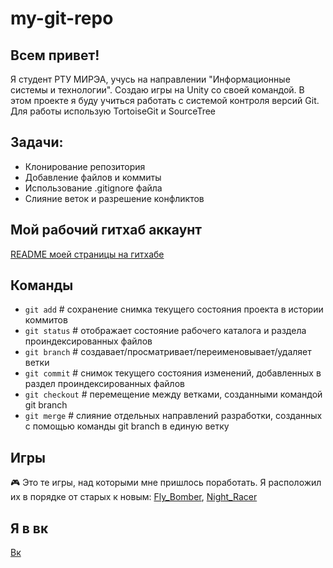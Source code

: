 # my-git-repo

## Всем привет! 
Я студент РТУ МИРЭА, учусь на направлении "Информационные системы и технологии". Создаю игры на Unity со своей командой. В этом проекте я буду учиться работать с системой контроля версий Git. Для работы использую
TortoiseGit и SourceTree
## Задачи:

* Клонирование репозитория
* Добавление файлов и коммиты
* Использование .gitignore файла
* Слияние веток и разрешение конфликтов

## Мой рабочий гитхаб аккаунт
<a href="https://github.com/Gribnoi17/Gribnoi17">README моей страницы на гитхабе</a>

## Команды
* `git add`      # сохранение снимка текущего состояния проекта в истории коммитов
* `git status`   # отображает состояние рабочего каталога и раздела проиндексированных файлов
* `git branch`   # создавает/просматривает/переименовывает/удаляет ветки
* `git commit`   # снимок текущего состояния изменений, добавленных в раздел проиндексированных файлов
* `git checkout` # перемещение между ветками, созданными командой git branch
* `git merge`    # слияние отдельных направлений разработки, созданных с помощью команды git branch в единую ветку

## Игры
🎮 Это те игры, над которыми мне пришлось поработать. Я расположил их в порядке от старых к новым: <a href="https://play.google.com/store/apps/details?id=com.SugoiDekaiGames">Fly_Bomber</a>,
 <a href="https://yandex.ru/games/app/221501?utm_source=game_popup_menu">Night_Racer</a>

## Я в вк 
<a href="https://vk.com/slooner_1">Вк</a>
